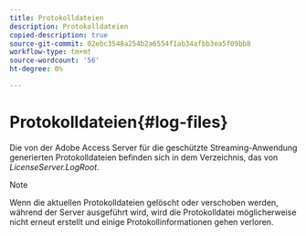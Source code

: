 ```yaml
---
title: Protokolldateien
description: Protokolldateien
copied-description: true
source-git-commit: 02ebc3548a254b2a6554f1ab34afbb3ea5f09bb8
workflow-type: tm+mt
source-wordcount: '56'
ht-degree: 0%

---
```


# Protokolldateien{#log-files}

Die von der Adobe Access Server für die geschützte Streaming-Anwendung generierten Protokolldateien befinden sich in dem Verzeichnis, das von *LicenseServer.LogRoot*.

>[!NOTE]
>
>Wenn die aktuellen Protokolldateien gelöscht oder verschoben werden, während der Server ausgeführt wird, wird die Protokolldatei möglicherweise nicht erneut erstellt und einige Protokollinformationen gehen verloren.
